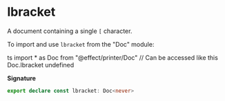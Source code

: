 # lbracket

A document containing a single `[` character.

To import and use `lbracket` from the "Doc" module:

ts
import \* as Doc from "@effect/printer/Doc"
// Can be accessed like this
Doc.lbracket
undefined

**Signature**

```ts
export declare const lbracket: Doc<never>
```
